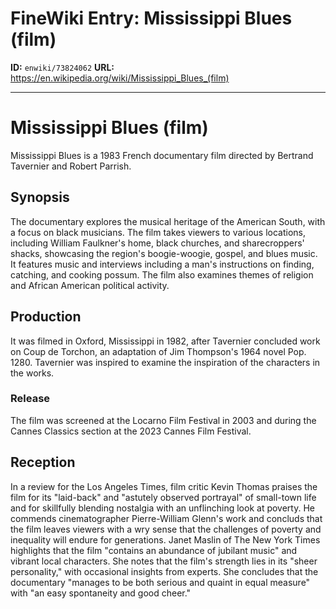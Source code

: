# FineWiki Entry: Mississippi Blues (film)

**ID:** `enwiki/73824062`
**URL:** <https://en.wikipedia.org/wiki/Mississippi_Blues_(film)>

--- 

# Mississippi Blues (film)
Mississippi Blues is a 1983 French documentary film directed by Bertrand Tavernier and Robert Parrish.

## Synopsis
The documentary explores the musical heritage of the American South, with a focus on black musicians. The film takes viewers to various locations, including William Faulkner's home, black churches, and sharecroppers' shacks, showcasing the region's boogie-woogie, gospel, and blues music.  It features music and interviews including a man's instructions on finding, catching, and cooking possum. The film also examines themes of religion and African American political activity.

## Production
It was filmed in Oxford, Mississippi in 1982, after Tavernier concluded work on Coup de Torchon, an adaptation of Jim Thompson's 1964 novel Pop. 1280. Tavernier was inspired to examine the inspiration of the characters in the works.

### Release
The film was screened at the Locarno Film Festival in 2003 and during the Cannes Classics section at the 2023 Cannes Film Festival.

## Reception
In a review for the Los Angeles Times, film critic Kevin Thomas praises the film for its "laid-back" and "astutely observed portrayal" of small-town life and for skillfully blending nostalgia with an unflinching look at poverty. He commends cinematographer Pierre-William Glenn's work and concluds that the film leaves viewers with a wry sense that the challenges of poverty and inequality will endure for generations.
Janet Maslin of The New York Times highlights that the film "contains an abundance of jubilant music" and vibrant local characters. She notes that the film's strength lies in its "sheer personality," with occasional insights from experts. She concludes that the documentary "manages to be both serious and quaint in equal measure" with "an easy spontaneity and good cheer."
